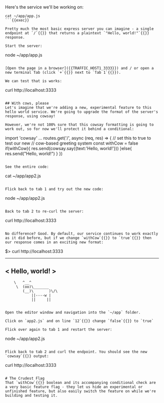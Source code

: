 Here's the service we'll be working on:

```
cat ~/app/app.js
```{{exec}}

Pretty much the most basic express server you can imagine - a single endpoint at `/`{{}} that returns a plaintext `"Hello, world!"`{{}} response.

Start the server:
```
node ~/app/app.js
```{{exec}}

[Open the page in a browser]({{TRAFFIC_HOST1_3333}}) and / or open a new terminal Tab (click `+`{{}} next to `Tab 1`{{}}).

We can test that is works:

```
curl http://localhost:3333
```{{exec}}

## With cows, please
Let's imagine that we're adding a new, experimental feature to this hello world service. We're going to upgrade the format of the server's response, using cowsay!

However, we're not 100% sure that this cowsay formatting is going to work out, so for now we'll protect it behind a conditional:

```
import 'cowsay'
...
routes.get('/', async (req, res) => {
  // set this to true to test our new
  // cow-based greeting system
  const withCow = false
  if(withCow){
    res.send(cowsay.say({text:'Hello, world!'}))
  }else{
    res.send("Hello, world!")
  }
})
```{{}}

See the entire code:

```
cat ~/app/app2.js
```{{exec interrupt}}

Flick back to tab 1 and try out the new code:

```
node ~/app/app2.js
```{{exec interrupt}}

Back to tab 2 to re-curl the server:

```
curl http://localhost:3333
```{{exec}}

No difference? Good. By default, our service continues to work exactly as it did before, but if we change `withCow`{{}} to `true`{{}} then our response comes in an exciting new format:

```
$> curl http://localhost:3333
 _______________
< Hello, world! >
 ---------------
        \   ^__^
         \  (oo)\_______
            (__)\       )\/\
                ||----w |
                ||     ||
```{{}}

Open the editor window and navigation into the `~/app` folder.

Click on `app2.js` and on line `12`{{}} change `false`{{}} to `true`

Flick over again to tab 1 and restart the server:

```
node ~/app/app2.js
```{{exec interrupt}}

Flick back to tab 2 and curl the endpoint. You should see the new `cowsay`{{}} output:
```
curl http://localhost:3333
```{{exec}}

# The Crudest Flag
That `withCow`{{}} boolean and its accompanying conditional check are a very basic feature flag - they let us hide an experimental or unfinished feature, but also easily switch the feature on while we're building and testing it.